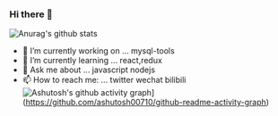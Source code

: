 ### Hi there 👋
![Anurag's github stats](https://github-readme-stats.vercel.app/api?username=iy88&show_icons=true)
- 🔭 I’m currently working on ... mysql-tools
- 🌱 I’m currently learning ... react,redux
- 💬 Ask me about ... javascript nodejs
- 📫 How to reach me: ... twitter wechat bilibili
![Ashutosh's github activity graph](https://activity-graph.herokuapp.com/graph?username=iy88&theme=github)](https://github.com/ashutosh00710/github-readme-activity-graph)
